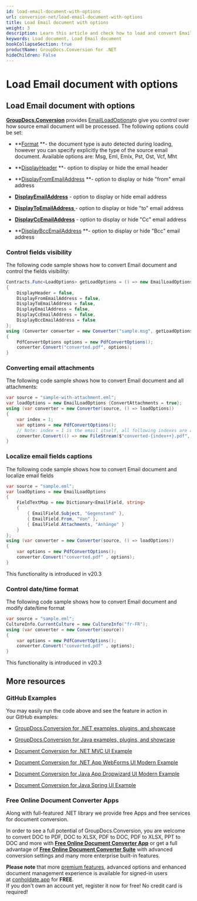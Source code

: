 ```yaml
---
id: load-email-document-with-options
url: conversion-net/load-email-document-with-options
title: Load Email document with options
weight: 3
description: Learn this article and check how to load and convert Email documents with advanced options using GroupDocs.Conversion for .NET API.
keywords: Load document, Load Email document
bookCollapseSection: true
productName: GroupDocs.Conversion for .NET
hideChildren: False
---
```


# Load Email document with options


## Load Email document with options

[**GroupDocs.Conversion**](https://products.groupdocs.com/conversion/net) provides [EmailLoadOptions](https://apireference.groupdocs.com/net/conversion/groupdocs.conversion.options.load/emailloadoptions)to give you control over how source email document will be processed. The following options could be set:

*   **[Format](https://apireference.groupdocs.com/net/conversion/groupdocs.conversion.options.load/emailloadoptions/properties/format) **\- the document type is auto detected during loading, however you can specify explicitly the type of the source email document. Available options are: Msg, Eml, Emlx, Pst, Ost, Vcf, Mht 
*   **[DisplayHeader](https://apireference.groupdocs.com/net/conversion/groupdocs.conversion.options.load/emailloadoptions/properties/displayheader) **\- option to display or hide the email header  
    
*   **[DisplayFromEmailAddress](https://apireference.groupdocs.com/net/conversion/groupdocs.conversion.options.load/emailloadoptions/properties/displayfromemailaddress) **\- option to display or hide "from" email address
*   **[DisplayEmailAddress](https://apireference.groupdocs.com/net/conversion/groupdocs.conversion.options.load/emailloadoptions/properties/displayemailaddress)** - option to display or hide email address
*   [**DisplayToEmailAddress** ](https://apireference.groupdocs.com/net/conversion/groupdocs.conversion.options.load/emailloadoptions/properties/displaytoemailaddress)\- option to display or hide "to" email address
*   **[DisplayCcEmailAddress](https://apireference.groupdocs.com/net/conversion/groupdocs.conversion.options.load/emailloadoptions/properties/displayccemailaddress)** - option to display or hide "Cc" email address
*   **[DisplayBccEmailAddress](https://apireference.groupdocs.com/net/conversion/groupdocs.conversion.options.load/emailloadoptions/properties/displaybccemailaddress) **\- option to display or hide "Bcc" email address

### Control fields visibility

The following code sample shows how to convert Email document and control the fields visibility:

```csharp
Contracts.Func<LoadOptions> getLoadOptions = () => new EmailLoadOptions
{
    DisplayHeader = false,
    DisplayFromEmailAddress = false,
    DisplayToEmailAddress = false,
    DisplayEmailAddress = false,
    DisplayCcEmailAddress = false,
    DisplayBccEmailAddress = false
};
using (Converter converter = new Converter("sample.msg", getLoadOptions))
{
    PdfConvertOptions options = new PdfConvertOptions();
    converter.Convert("converted.pdf", options);
}
```

### Converting email attachments

The following code sample shows how to convert Email document and all attachments:

```csharp
var source = "sample-with-attachment.eml";
var loadOptions = new EmailLoadOptions {ConvertAttachments = true};
using (var converter = new Converter(source, () => loadOptions))
{
    var index = 1;
    var options = new PdfConvertOptions();
    // Note: index = 1 is the email itself, all following indexes are attachments
    converter.Convert(() => new FileStream($"converted-{index++}.pdf", FileMode.Create) , options);
}
```

### Localize email fields captions

The following code sample shows how to convert Email document and localize email fields

```csharp
var source = "sample.eml";
var loadOptions = new EmailLoadOptions
{
    FieldTextMap = new Dictionary<EmailField, string>
    {
        { EmailField.Subject, "Gegenstand" },
        { EmailField.From, "Von" },
        { EmailField.Attachments, "Anhänge" }
    }
};
using (var converter = new Converter(source, () => loadOptions))
{
    var options = new PdfConvertOptions();
    converter.Convert("converted.pdf" , options);
}


```

This functionality is introduced in v20.3

### Control date/time format

The following code sample shows how to convert Email document and modify date/time format

```csharp
var source = "sample.eml";
CultureInfo.CurrentCulture = new CultureInfo("fr-FR");
using (var converter = new Converter(source))
{
    var options = new PdfConvertOptions();
    converter.Convert("converted.pdf" , options);
}
```

This functionality is introduced in v20.3

## More resources

### GitHub Examples

You may easily run the code above and see the feature in action in our GitHub examples:

*   [GroupDocs.Conversion for .NET examples, plugins, and showcase](https://github.com/groupdocs-conversion/GroupDocs.Conversion-for-.NET)
    
*   [GroupDocs.Conversion for Java examples, plugins, and showcase](https://github.com/groupdocs-conversion/GroupDocs.Conversion-for-Java)
    
*   [Document Conversion for .NET MVC UI Example](https://github.com/groupdocs-conversion/GroupDocs.Conversion-for-.NET-MVC) 
    
*   [Document Conversion for .NET App WebForms UI Modern Example](https://github.com/groupdocs-conversion/GroupDocs.Conversion-for-.NET-WebForms)
    
*   [Document Conversion for Java App Dropwizard UI Modern Example](https://github.com/groupdocs-conversion/GroupDocs.Conversion-for-Java-Dropwizard)
    
*   [Document Conversion for Java Spring UI Example](https://github.com/groupdocs-conversion/GroupDocs.Conversion-for-Java-Spring)
    

### Free Online Document Converter Apps

Along with full-featured .NET library we provide free Apps and free services for document conversion.

In order to see a full potential of GroupDocs.Conversion, you are welcome to convert DOC to PDF, DOC to XLSX, PDF to DOC, PDF to XLSX, PPT to DOC and more with **[Free Online Document Converter App](https://products.groupdocs.app/conversion)** or get a full advantage of **[Free Online Document Converter Suite](https://conholdate.app/features/document-converter-online)** with advanced conversion settings and many more enterprise built-in features.

**Please note** that more [premium features](https://conholdate.app/features), advanced options and enhanced document management experience is available for signed-in users at [conholdate.app](https://conholdate.app/) for **FREE**.  
If you don't own an account yet, register it now for free! No credit card is required!
